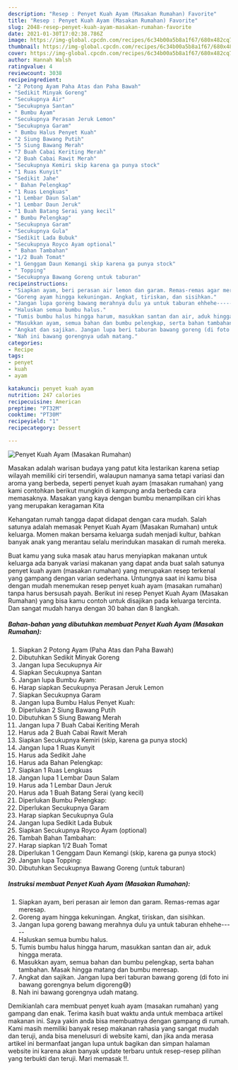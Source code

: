 ```yaml
---
description: "Resep : Penyet Kuah Ayam (Masakan Rumahan) Favorite"
title: "Resep : Penyet Kuah Ayam (Masakan Rumahan) Favorite"
slug: 2048-resep-penyet-kuah-ayam-masakan-rumahan-favorite
date: 2021-01-30T17:02:38.786Z
image: https://img-global.cpcdn.com/recipes/6c34b00a5b8a1f67/680x482cq70/penyet-kuah-ayam-masakan-rumahan-foto-resep-utama.jpg
thumbnail: https://img-global.cpcdn.com/recipes/6c34b00a5b8a1f67/680x482cq70/penyet-kuah-ayam-masakan-rumahan-foto-resep-utama.jpg
cover: https://img-global.cpcdn.com/recipes/6c34b00a5b8a1f67/680x482cq70/penyet-kuah-ayam-masakan-rumahan-foto-resep-utama.jpg
author: Hannah Walsh
ratingvalue: 4
reviewcount: 3038
recipeingredient:
- "2 Potong Ayam Paha Atas dan Paha Bawah"
- "Sedikit Minyak Goreng"
- "Secukupnya Air"
- "Secukupnya Santan"
- " Bumbu Ayam"
- "Secukupnya Perasan Jeruk Lemon"
- "Secukupnya Garam"
- " Bumbu Halus Penyet Kuah"
- "2 Siung Bawang Putih"
- "5 Siung Bawang Merah"
- "7 Buah Cabai Keriting Merah"
- "2 Buah Cabai Rawit Merah"
- "Secukupnya Kemiri skip karena ga punya stock"
- "1 Ruas Kunyit"
- "Sedikit Jahe"
- " Bahan Pelengkap"
- "1 Ruas Lengkuas"
- "1 Lembar Daun Salam"
- "1 Lembar Daun Jeruk"
- "1 Buah Batang Serai yang kecil"
- " Bumbu Pelengkap"
- "Secukupnya Garam"
- "Secukupnya Gula"
- "Sedikit Lada Bubuk"
- "Secukupnya Royco Ayam optional"
- " Bahan Tambahan"
- "1/2 Buah Tomat"
- "1 Genggam Daun Kemangi skip karena ga punya stock"
- " Topping"
- "Secukupnya Bawang Goreng untuk taburan"
recipeinstructions:
- "Siapkan ayam, beri perasan air lemon dan garam. Remas-remas agar meresap."
- "Goreng ayam hingga kekuningan. Angkat, tiriskan, dan sisihkan."
- "Jangan lupa goreng bawang merahnya dulu ya untuk taburan ehhehe-----"
- "Haluskan semua bumbu halus."
- "Tumis bumbu halus hingga harum, masukkan santan dan air, aduk hingga merata."
- "Masukkan ayam, semua bahan dan bumbu pelengkap, serta bahan tambahan. Masak hingga matang dan bumbu meresap."
- "Angkat dan sajikan. Jangan lupa beri taburan bawang goreng (di foto ini bawang gorengnya belum digoreng😅)"
- "Nah ini bawang gorengnya udah matang."
categories:
- Recipe
tags:
- penyet
- kuah
- ayam

katakunci: penyet kuah ayam 
nutrition: 247 calories
recipecuisine: American
preptime: "PT32M"
cooktime: "PT30M"
recipeyield: "1"
recipecategory: Dessert

---
```



![Penyet Kuah Ayam (Masakan Rumahan)](https://img-global.cpcdn.com/recipes/6c34b00a5b8a1f67/680x482cq70/penyet-kuah-ayam-masakan-rumahan-foto-resep-utama.jpg)

Masakan adalah warisan budaya yang patut kita lestarikan karena setiap wilayah memiliki ciri tersendiri, walaupun namanya sama tetapi variasi dan aroma yang berbeda, seperti penyet kuah ayam (masakan rumahan) yang kami contohkan berikut mungkin di kampung anda berbeda cara memasaknya. Masakan yang kaya dengan bumbu menampilkan ciri khas yang merupakan keragaman Kita



Kehangatan rumah tangga dapat didapat dengan cara mudah. Salah satunya adalah memasak Penyet Kuah Ayam (Masakan Rumahan) untuk keluarga. Momen makan bersama keluarga sudah menjadi kultur, bahkan banyak anak yang merantau selalu merindukan masakan di rumah mereka.

Buat kamu yang suka masak atau harus menyiapkan makanan untuk keluarga ada banyak variasi makanan yang dapat anda buat salah satunya penyet kuah ayam (masakan rumahan) yang merupakan resep terkenal yang gampang dengan varian sederhana. Untungnya saat ini kamu bisa dengan mudah menemukan resep penyet kuah ayam (masakan rumahan) tanpa harus bersusah payah.
Berikut ini resep Penyet Kuah Ayam (Masakan Rumahan) yang bisa kamu contoh untuk disajikan pada keluarga tercinta. Dan sangat mudah hanya dengan 30 bahan dan 8 langkah.


<!--inarticleads1-->

##### Bahan-bahan yang dibutuhkan membuat Penyet Kuah Ayam (Masakan Rumahan):

1. Siapkan 2 Potong Ayam (Paha Atas dan Paha Bawah)
1. Dibutuhkan Sedikit Minyak Goreng
1. Jangan lupa Secukupnya Air
1. Siapkan Secukupnya Santan
1. Jangan lupa  Bumbu Ayam:
1. Harap siapkan Secukupnya Perasan Jeruk Lemon
1. Siapkan Secukupnya Garam
1. Jangan lupa  Bumbu Halus Penyet Kuah:
1. Diperlukan 2 Siung Bawang Putih
1. Dibutuhkan 5 Siung Bawang Merah
1. Jangan lupa 7 Buah Cabai Keriting Merah
1. Harus ada 2 Buah Cabai Rawit Merah
1. Siapkan Secukupnya Kemiri (skip, karena ga punya stock)
1. Jangan lupa 1 Ruas Kunyit
1. Harus ada Sedikit Jahe
1. Harus ada  Bahan Pelengkap:
1. Siapkan 1 Ruas Lengkuas
1. Jangan lupa 1 Lembar Daun Salam
1. Harus ada 1 Lembar Daun Jeruk
1. Harus ada 1 Buah Batang Serai (yang kecil)
1. Diperlukan  Bumbu Pelengkap:
1. Diperlukan Secukupnya Garam
1. Harap siapkan Secukupnya Gula
1. Jangan lupa Sedikit Lada Bubuk
1. Siapkan Secukupnya Royco Ayam (optional)
1. Tambah  Bahan Tambahan:
1. Harap siapkan 1/2 Buah Tomat
1. Diperlukan 1 Genggam Daun Kemangi (skip, karena ga punya stock)
1. Jangan lupa  Topping:
1. Dibutuhkan Secukupnya Bawang Goreng (untuk taburan)




<!--inarticleads2-->

##### Instruksi membuat  Penyet Kuah Ayam (Masakan Rumahan):

1. Siapkan ayam, beri perasan air lemon dan garam. Remas-remas agar meresap.
1. Goreng ayam hingga kekuningan. Angkat, tiriskan, dan sisihkan.
1. Jangan lupa goreng bawang merahnya dulu ya untuk taburan ehhehe-----
1. Haluskan semua bumbu halus.
1. Tumis bumbu halus hingga harum, masukkan santan dan air, aduk hingga merata.
1. Masukkan ayam, semua bahan dan bumbu pelengkap, serta bahan tambahan. Masak hingga matang dan bumbu meresap.
1. Angkat dan sajikan. Jangan lupa beri taburan bawang goreng (di foto ini bawang gorengnya belum digoreng😅)
1. Nah ini bawang gorengnya udah matang.




Demikianlah cara membuat penyet kuah ayam (masakan rumahan) yang gampang dan enak. Terima kasih buat waktu anda untuk membaca artikel makanan ini. Saya yakin anda bisa membuatnya dengan gampang di rumah. Kami masih memiliki banyak resep makanan rahasia yang sangat mudah dan teruji, anda bisa menelusuri di website kami, dan jika anda merasa artikel ini bermanfaat jangan lupa untuk bagikan dan simpan halaman website ini karena akan banyak update terbaru untuk resep-resep pilihan yang terbukti dan teruji. Mari memasak !!. 
